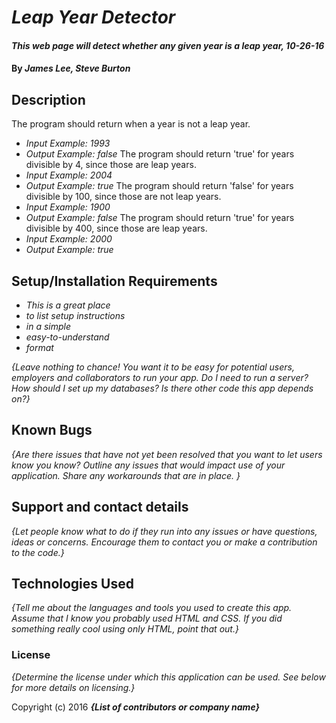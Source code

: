# _Leap Year Detector_

#### _This web page will detect whether any given year is a leap year, 10-26-16_

#### By _**James Lee, Steve Burton**_

## Description

The program should return when a year is not a leap year.
* _Input Example: 1993_
* _Output Example: false_
The program should return 'true' for years divisible by 4, since those are leap years.
* _Input Example: 2004_
* _Output Example: true_
The program should return 'false' for years divisible by 100, since those are not leap years.
* _Input Example: 1900_
* _Output Example: false_
The program should return 'true' for years divisible by 400, since those are leap years.
* _Input Example: 2000_
* _Output Example: true_

## Setup/Installation Requirements

* _This is a great place_
* _to list setup instructions_
* _in a simple_
* _easy-to-understand_
* _format_

_{Leave nothing to chance! You want it to be easy for potential users, employers and collaborators to run your app. Do I need to run a server? How should I set up my databases? Is there other code this app depends on?}_

## Known Bugs

_{Are there issues that have not yet been resolved that you want to let users know you know?  Outline any issues that would impact use of your application.  Share any workarounds that are in place. }_

## Support and contact details

_{Let people know what to do if they run into any issues or have questions, ideas or concerns.  Encourage them to contact you or make a contribution to the code.}_

## Technologies Used

_{Tell me about the languages and tools you used to create this app. Assume that I know you probably used HTML and CSS. If you did something really cool using only HTML, point that out.}_

### License

*{Determine the license under which this application can be used.  See below for more details on licensing.}*

Copyright (c) 2016 **_{List of contributors or company name}_**
